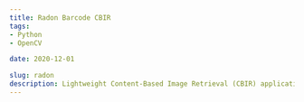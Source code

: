 ```yaml
---
title: Radon Barcode CBIR
tags:
- Python
- OpenCV

date: 2020-12-01

slug: radon
description: Lightweight Content-Based Image Retrieval (CBIR) application built using python and generation of Radon Barcodes
---
```


